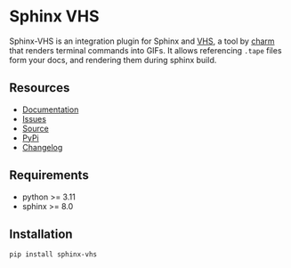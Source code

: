 # Sphinx VHS

Sphinx-VHS is an integration plugin for Sphinx and [VHS],
a tool by [charm] that renders terminal commands into GIFs.
It allows referencing ``.tape`` files form your docs,
and rendering them during sphinx build.

[VHS]: https://github.com/charmbracelet/vhs
[charm]: https://charm.sh/

## Resources

- [Documentation](https://taminomara.github.io/sphinx-vhs/)
- [Issues](https://github.com/taminomara/sphinx-vhs/issues/)
- [Source](https://github.com/taminomara/sphinx-vhs/)
- [PyPi](https://pypi.org/project/sphinx-vhs/)
- [Changelog](https://github.com/taminomara/sphinx-vhs/blob/main/CHANGELOG.md)

## Requirements

- python >= 3.11
- sphinx >= 8.0

## Installation

```sh
pip install sphinx-vhs
```
